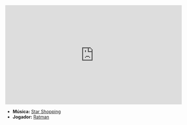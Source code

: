 <iframe width="560" height="315" src="https://www.youtube.com/embed/m8QQR-wQA0I?si=R-XoYGdq9g20I_YM" title="YouTube video player" frameborder="0" allow="accelerometer; autoplay; clipboard-write; encrypted-media; gyroscope; picture-in-picture; web-share" referrerpolicy="strict-origin-when-cross-origin" allowfullscreen></iframe>

- **Música:** [Star Shopping](../Músicas/Star%20Shopping.md)
- **Jogador:** [Ratman](content/Jogadores/Ratman.md)